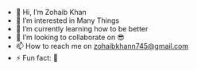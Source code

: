 - 👋 Hi, I’m Zohaib Khan 
- 👀 I’m interested in Many Things
- 🌱 I’m currently learning how to be better
- 💞️ I’m looking to collaborate on 😎
- 📫 How to reach me on zohaibkhann745@gmail.com
- ⚡ Fun fact: 🙈

<!---
zohaibkhan745/zohaibkhan745 is a ✨ special ✨ repository because its `README.md` (this file) appears on your GitHub profile.
You can click the Preview link to take a look at your changes.
--->
